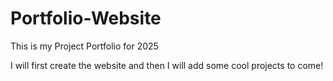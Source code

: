 # Portfolio-Website
This is my Project Portfolio for 2025

I will first create the website and then I will add some cool projects to come!